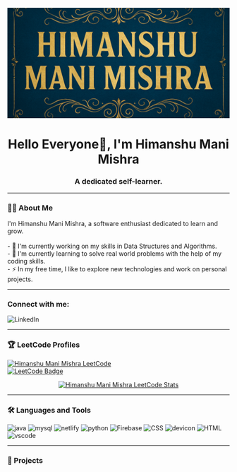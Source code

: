 <p align="center">
  <img src="https://github.com/himanshuxmishra/Himanshu/blob/0162df0b807a942a228e9d42a916340a17d82a2c/ChatGPT%20Image%20Sep%205%2C%202025%2C%2011_50_47%20PM.png" 
       alt="Himanshu Mani Mishra Banner" width="100%" height="250px" style="object-fit: cover;" />
</p>

<h1 align="center">Hello Everyone👋, I'm Himanshu Mani Mishra</h1>
<h3 align="center">A dedicated self-learner.</h3>

---

<h3 align="left">👩‍💻 About Me</h3>

<p align="left">
I'm Himanshu Mani Mishra, a software enthusiast dedicated to learn and grow.<br><br>
- 🔭 I'm currently working on my skills in Data Structures and Algorithms.<br>
- 🌱 I'm currently learning to solve real world problems with the help of my coding skills.<br>
- ⚡ In my free time, I like to explore new technologies and work on personal projects.
</p>

---

### Connect with me:
<p align="left">
  <a href="https://www.linkedin.com/in/himanshu-mani-mishra-08b301299/" target="_blank" style="text-decoration:none;">
    <img src="https://raw.githubusercontent.com/rahuldkjain/github-profile-readme-generator/master/src/images/icons/Social/linked-in-alt.svg" alt="LinkedIn" height="30" width="40" />
    <br>
  </a>
</p>

---

### 🏆 LeetCode Profiles

<p align="left">
  <a href="https://leetcode.com/u/himanshu_mishra1/" target="_blank">
    <img align="center" src="https://raw.githubusercontent.com/rahuldkjain/github-profile-readme-generator/master/src/images/icons/Social/leet-code.svg" alt="Himanshu Mani Mishra LeetCode" height="30" width="40" />
  </a>
  <br>
  <a href="https://leetcode.com/u/himanshu_mishra1/" target="_blank">
    <img src="https://img.shields.io/badge/LeetCode-himanshu_mishra1-orange?style=flat-square&logo=leetcode" alt="LeetCode Badge" />
  </a>
</p>

<div align="center">
  <a href="https://leetcode.com/u/himanshu_mishra1/" target="_blank">
    <img src="https://leetcard.jacoblin.cool/himanshu_mishra1?theme=dark" alt="Himanshu Mani Mishra LeetCode Stats" />
  </a>
</div>

---

<h3 align="left">🛠 Languages and Tools</h3>

<div align="left">
  <img src="https://cdn.jsdelivr.net/gh/devicons/devicon@latest/icons/java/java-original-wordmark.svg" alt="java" width="50" height="50"/>
  <img src="https://cdn.jsdelivr.net/gh/devicons/devicon@latest/icons/mysql/mysql-original-wordmark.svg" alt="mysql" width="50" height="50" />
  <img src="https://cdn.jsdelivr.net/gh/devicons/devicon@latest/icons/netlify/netlify-original-wordmark.svg" alt="netlify" width="50" height="50" />
  <img src="https://cdn.jsdelivr.net/gh/devicons/devicon@latest/icons/python/python-original-wordmark.svg" alt="python" width="50" height="50" />
  <img src="https://cdn.jsdelivr.net/gh/devicons/devicon@latest/icons/firebase/firebase-original-wordmark.svg" alt="Firebase" width="50" height="50"/>
  <img src="https://cdn.jsdelivr.net/gh/devicons/devicon@latest/icons/css3/css3-original-wordmark.svg" alt="CSS" width="50" height="50"/>
  <img src="https://cdn.jsdelivr.net/gh/devicons/devicon@latest/icons/devicon/devicon-original-wordmark.svg" alt="devicon" width="50" height="50" />
  <img src="https://cdn.jsdelivr.net/gh/devicons/devicon@latest/icons/html5/html5-original-wordmark.svg" alt="HTML" width="50" height="50" />
  <img src="https://cdn.jsdelivr.net/gh/devicons/devicon@latest/icons/vscode/vscode-original-wordmark.svg" alt="vscode" width="50" height="50" />
</div>

---

<h3 align="left">📂 Projects</h3>
  
